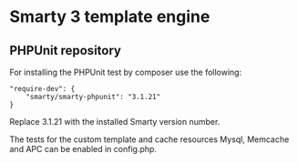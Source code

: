# Smarty 3 template engine
## PHPUnit repository

For installing the PHPUnit test by composer use the following:

    "require-dev": {
        "smarty/smarty-phpunit": "3.1.21"
    }

Replace 3.1.21 with the installed Smarty version number.


The tests for the custom template and cache resources Mysql, Memcache and APC can
be enabled in config.php.

